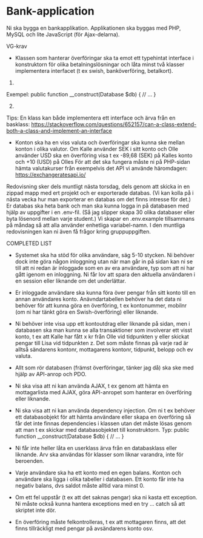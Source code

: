 # Bank-application

Ni ska bygga en bankapplikation. Applikationen ska byggas med PHP, MySQL och lite JavaScript (för Ajax-delarna).

VG-krav

* Klassen som hanterar överföringar ska ta emot ett typehintat interface i konstruktorn för olika betalningslösningar och låta minst två klasser implementera interfacet (t ex swish, banköverföring, betalkort).
1.
Exempel:
public function __construct(Database $db) {
  // ...
}

2.
Tips: En klass kan både implementera ett interface och ärva från en basklass: https://stackoverflow.com/questions/652157/can-a-class-extend-both-a-class-and-implement-an-interface

* Konton ska ha en viss valuta och överföringar ska kunna ske mellan konton i olika valutor. Om Kalle använder SEK i sitt konto och Olle använder USD ska en överföring visa t ex -89,68 (SEK) på Kalles konto och +10 (USD) på Olles För att det ska fungera måste ni på PHP-sidan hämta valutakurser från exempelvis det API vi använde häromdagen: https://exchangeratesapi.io/


Redovisning sker dels muntligt nästa torsdag, dels genom att skicka in en zippad mapp med ert projekt och er exporterade databas. (Vi kan kolla på i nästa vecka hur man exporterar en databas om det finns intresse för det.) Er databas ska heta bank och man ska kunna logga in på databasen med hjälp av uppgifter i en .env-fil. (Så jag slipper skapa 30 olika databaser eller byta lösenord mellan varje student.) Vi skapar en .env.example tillsammans på måndag så att alla använder enhetliga variabel-namn. I den muntliga redovisningen kan ni även få frågor kring gruppuppgiften.


COMPLETED LIST
* Systemet ska ha stöd för olika användare, säg 5-10 stycken. Ni behöver dock inte göra någon inloggning utan när man går in på sidan kan ni se till att ni redan är inloggade som en av era användare, typ som att ni har gått igenom en inloggning. Ni får lov att spara den aktuella användaren i en session eller liknande om det underlättar.

* Er inloggade användare ska kunna föra över pengar från sitt konto till en annan användares konto. Anävndartabellen behöver ha det data ni behöver för att kunna göra en överföring, t ex kontonummer, mobilnr (om ni har tänkt göra en Swish-överföring) eller liknande.

* Ni behöver inte visa upp ett kontoutdrag eller liknande på sidan, men i databasen ska man kunna se alla transaktioner som involverar ett visst konto, t ex att Kalle har fått x kr från Olle vid tidpunkten y eller skickat pengar till Lisa vid tidpunkten z. Det som måste finnas på varje rad är alltså sändarens kontonr, mottagarens kontonr, tidpunkt, belopp och ev valuta.

* Allt som rör databasen (främst överföringar, tänker jag då) ska ske med hjälp av API-anrop och PDO.

* Ni ska visa att ni kan använda AJAX, t ex genom att hämta en mottagarlista med AJAX, göra API-anropet som hanterar en överföring eller liknande.

* Ni ska visa att ni kan använda dependency injection. Om ni t ex behöver ett databasobjekt för att hämta användare eller skapa en överföring så får det inte finnas dependencies i klassen utan det måste lösas genom att man t ex skickar med databasobjektet till konstruktorn. Typ:
public function __construct(Database $db) {
  // ...
}

* Ni får inte heller låta en userklass ärva från en databasklass eller liknande. Arv ska användas för klasser som liknar varandra, inte för beroenden.

* Varje användare ska ha ett konto med en egen balans. Konton och användare ska ligga i olika tabeller i databasen. Ett konto får inte ha negativ balans, dvs saldot måste alltid vara minst 0.

* Om ett fel uppstår (t ex att det saknas pengar) ska ni kasta ett exception. Ni måste också kunna hantera exceptions med en try ... catch så att skriptet inte dör.

* En överföring måste felkontrolleras, t ex att mottagaren finns, att det finns tillräckligt med pengar på avsändarens konto osv.
